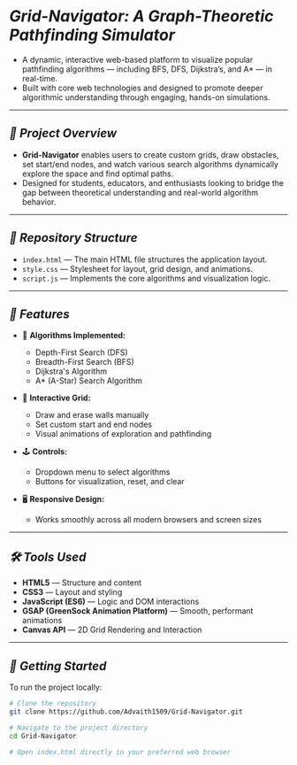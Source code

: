 # _**Grid-Navigator: A Graph-Theoretic Pathfinding Simulator**_

- A dynamic, interactive web-based platform to visualize popular pathfinding algorithms — including BFS, DFS, Dijkstra’s, and A* — in real-time.  
- Built with core web technologies and designed to promote deeper algorithmic understanding through engaging, hands-on simulations.

---

## **_🚀 Project Overview_**

- **Grid-Navigator** enables users to create custom grids, draw obstacles, set start/end nodes, and watch various search algorithms dynamically explore the space and find optimal paths.  
- Designed for students, educators, and enthusiasts looking to bridge the gap between theoretical understanding and real-world algorithm behavior.

---

## **_📁 Repository Structure_**

- `index.html` — The main HTML file structures the application layout.
- `style.css` — Stylesheet for layout, grid design, and animations.
- `script.js` — Implements the core algorithms and visualization logic.

---

## **_🧠 Features_**

- 🧭 **Algorithms Implemented:**
  - Depth-First Search (DFS)
  - Breadth-First Search (BFS)
  - Dijkstra's Algorithm
  - A* (A-Star) Search Algorithm

- 🧱 **Interactive Grid:**
  - Draw and erase walls manually
  - Set custom start and end nodes
  - Visual animations of exploration and pathfinding

- 🕹️ **Controls:**
  - Dropdown menu to select algorithms
  - Buttons for visualization, reset, and clear

- 🖥️ **Responsive Design:**
  - Works smoothly across all modern browsers and screen sizes

---

## **_🛠️ Tools Used_**

- **HTML5** — Structure and content
- **CSS3** — Layout and styling
- **JavaScript (ES6)** — Logic and DOM interactions
- **GSAP (GreenSock Animation Platform)** — Smooth, performant animations
- **Canvas API** — 2D Grid Rendering and Interaction

---

## **_📌 Getting Started_**

To run the project locally:

```bash
# Clone the repository
git clone https://github.com/Advaith1509/Grid-Navigator.git

# Navigate to the project directory
cd Grid-Navigator

# Open index.html directly in your preferred web browser
